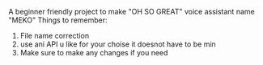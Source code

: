 A beginner friendly project to make "OH SO GREAT" voice assistant name "MEKO"
Things to remember:
  1. File name correction
  2. use ani API u like for your choise it doesnot have to be min
  3. Make sure to make any changes if you need
